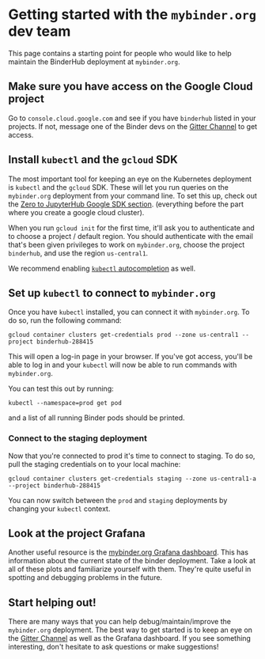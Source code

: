 # Getting started with the `mybinder.org` dev team

This page contains a starting point for people who would like to help
maintain the BinderHub deployment at `mybinder.org`.

## Make sure you have access on the Google Cloud project

Go to `console.cloud.google.com` and see if you have `binderhub` listed
in your projects. If not, message one of the Binder devs on the [Gitter Channel](https://gitter.im/jupyterhub/binder)
to get access.

## Install `kubectl` and the `gcloud` SDK

The most important tool for keeping an eye on the Kubernetes deployment is
`kubectl` and the `gcloud` SDK. These will let you run queries on the
`mybinder.org` deployment from your command line. To set this up, check
out the [Zero to JupyterHub Google SDK section](https://zero-to-jupyterhub.readthedocs.io/en/latest/kubernetes/google/step-zero-gcp.html).
(everything before the part where you create a google cloud cluster).

When you run `gcloud init` for the first time, it'll ask you to authenticate
and to choose a project / default region. You should authenticate with
the email that's been given privileges to work on `mybinder.org`, choose
the project `binderhub`, and use the region `us-central1`.

We recommend enabling [`kubectl` autocompletion](https://kubernetes.io/docs/tasks/tools/#kubectl)
as well.

## Set up `kubectl` to connect to `mybinder.org`

Once you have `kubectl` installed, you can connect it with `mybinder.org`.
To do so, run the following command:

```
gcloud container clusters get-credentials prod --zone us-central1 --project binderhub-288415
```

This will open a log-in page in your browser. If you've got access, you'll
be able to log in and your `kubectl` will now be able to run commands
with `mybinder.org`.

You can test this out by running:

```
kubectl --namespace=prod get pod
```

and a list of all running Binder pods should be printed.

### Connect to the staging deployment

Now that you're connected to prod it's time to connect to staging. To do so,
pull the staging credentials on to your local machine:

```
gcloud container clusters get-credentials staging --zone us-central1-a --project binderhub-288415
```

You can now switch between the `prod` and `staging` deployments by changing your
`kubectl` context.

## Look at the project Grafana

Another useful resource is the [mybinder.org Grafana dashboard](https://grafana.mybinder.org/?orgId=1).
This has information about the current state of the binder deployment. Take a
look at all of these plots and familiarize yourself with them. They're quite
useful in spotting and debugging problems in the future.

## Start helping out!

There are many ways that you can help debug/maintain/improve the `mybinder.org`
deployment. The best way to get started is to keep an eye on the [Gitter Channel](https://gitter.im/jupyterhub/binder)
as well as the Grafana dashboard. If you see something interesting, don't hesitate
to ask questions or make suggestions!
